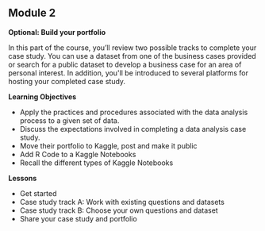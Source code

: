 ## Module 2

**Optional: Build your portfolio**

In this part of the course, you’ll review two possible tracks to complete your case study. You can use a dataset from one of the business cases provided or search for a public dataset to develop a business case for an area of personal interest. In addition, you'll be introduced to several platforms for hosting your completed case study.

**Learning Objectives**
- Apply the practices and procedures associated with the data analysis process to a given set of data.
- Discuss the expectations involved in completing a data analysis case study.
- Move their portfolio to Kaggle, post and make it public
- Add R Code to a Kaggle Notebooks
- Recall the different types of Kaggle Notebooks

**Lessons**
- Get started
- Case study track A: Work with existing questions and datasets
- Case study track B: Choose your own questions and dataset
- Share your case study and portfolio
